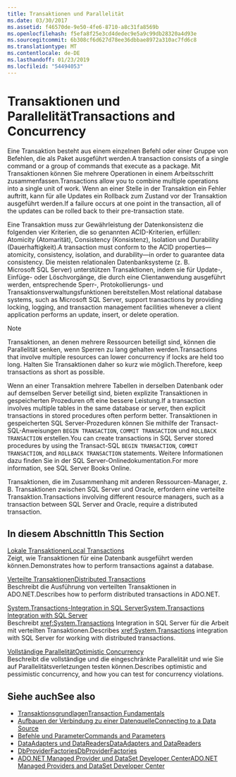 ```yaml
---
title: Transaktionen und Parallelität
ms.date: 03/30/2017
ms.assetid: f46570de-9e50-4fe6-8710-a8c31fa8569b
ms.openlocfilehash: f5efa8f25e3cd4dedec9e5a9c99db28320a4d93e
ms.sourcegitcommit: 6b308cf6d627d78ee36dbbae8972a310ac7fd6c8
ms.translationtype: MT
ms.contentlocale: de-DE
ms.lasthandoff: 01/23/2019
ms.locfileid: "54494053"
---
```

# <a name="transactions-and-concurrency"></a><span data-ttu-id="b8f4d-102">Transaktionen und Parallelität</span><span class="sxs-lookup"><span data-stu-id="b8f4d-102">Transactions and Concurrency</span></span>
<span data-ttu-id="b8f4d-103">Eine Transaktion besteht aus einem einzelnen Befehl oder einer Gruppe von Befehlen, die als Paket ausgeführt werden.</span><span class="sxs-lookup"><span data-stu-id="b8f4d-103">A transaction consists of a single command or a group of commands that execute as a package.</span></span> <span data-ttu-id="b8f4d-104">Mit Transaktionen können Sie mehrere Operationen in einem Arbeitsschritt zusammenfassen.</span><span class="sxs-lookup"><span data-stu-id="b8f4d-104">Transactions allow you to combine multiple operations into a single unit of work.</span></span> <span data-ttu-id="b8f4d-105">Wenn an einer Stelle in der Transaktion ein Fehler auftritt, kann für alle Updates ein Rollback zum Zustand vor der Transaktion ausgeführt werden.</span><span class="sxs-lookup"><span data-stu-id="b8f4d-105">If a failure occurs at one point in the transaction, all of the updates can be rolled back to their pre-transaction state.</span></span>  
  
 <span data-ttu-id="b8f4d-106">Eine Transaktion muss zur Gewährleistung der Datenkonsistenz die folgenden vier Kriterien, die so genannten ACID-Kriterien, erfüllen: <legacyItalic>Atomicity</legacyItalic> (Atomarität), <legacyItalic>Consistency</legacyItalic> (Konsistenz), <legacyItalic>Isolation</legacyItalic> und <legacyItalic>Durability</legacyItalic> (Dauerhaftigkeit).</span><span class="sxs-lookup"><span data-stu-id="b8f4d-106">A transaction must conform to the ACID properties—atomicity, consistency, isolation, and durability—in order to guarantee data consistency.</span></span> <span data-ttu-id="b8f4d-107">Die meisten relationalen Datenbanksysteme (z. B. Microsoft SQL Server) unterstützen Transaktionen, indem sie für Update-, Einfüge- oder Löschvorgänge, die durch eine Clientanwendung ausgeführt werden, entsprechende Sperr-, Protokollierungs- und Transaktionsverwaltungsfunktionen bereitstellen.</span><span class="sxs-lookup"><span data-stu-id="b8f4d-107">Most relational database systems, such as Microsoft SQL Server, support transactions by providing locking, logging, and transaction management facilities whenever a client application performs an update, insert, or delete operation.</span></span>  
  
> [!NOTE]
>  <span data-ttu-id="b8f4d-108">Transaktionen, an denen mehrere Ressourcen beteiligt sind, können die Parallelität senken, wenn Sperren zu lang gehalten werden.</span><span class="sxs-lookup"><span data-stu-id="b8f4d-108">Transactions that involve multiple resources can lower concurrency if locks are held too long.</span></span> <span data-ttu-id="b8f4d-109">Halten Sie Transaktionen daher so kurz wie möglich.</span><span class="sxs-lookup"><span data-stu-id="b8f4d-109">Therefore, keep transactions as short as possible.</span></span>  
  
 <span data-ttu-id="b8f4d-110">Wenn an einer Transaktion mehrere Tabellen in derselben Datenbank oder auf demselben Server beteiligt sind, bieten explizite Transaktionen in gespeicherten Prozeduren oft eine bessere Leistung.</span><span class="sxs-lookup"><span data-stu-id="b8f4d-110">If a transaction involves multiple tables in the same database or server, then explicit transactions in stored procedures often perform better.</span></span> <span data-ttu-id="b8f4d-111">Transaktionen in gespeicherten SQL Server-Prozeduren können Sie mithilfe der Transact-SQL-Anweisungen `BEGIN TRANSACTION`, `COMMIT TRANSACTION` und `ROLLBACK TRANSACTION` erstellen.</span><span class="sxs-lookup"><span data-stu-id="b8f4d-111">You can create transactions in SQL Server stored procedures by using the Transact-SQL `BEGIN TRANSACTION`, `COMMIT TRANSACTION`, and `ROLLBACK TRANSACTION` statements.</span></span> <span data-ttu-id="b8f4d-112">Weitere Informationen dazu finden Sie in der SQL Server-Onlinedokumentation.</span><span class="sxs-lookup"><span data-stu-id="b8f4d-112">For more information, see SQL Server Books Online.</span></span>  
  
 <span data-ttu-id="b8f4d-113">Transaktionen, die im Zusammenhang mit anderen Ressourcen-Manager, z. B. Transaktionen zwischen SQL Server und Oracle, erfordern eine verteilte Transaktion.</span><span class="sxs-lookup"><span data-stu-id="b8f4d-113">Transactions involving different resource managers, such as a transaction between SQL Server and Oracle, require a distributed transaction.</span></span>  
  
## <a name="in-this-section"></a><span data-ttu-id="b8f4d-114">In diesem Abschnitt</span><span class="sxs-lookup"><span data-stu-id="b8f4d-114">In This Section</span></span>  
 [<span data-ttu-id="b8f4d-115">Lokale Transaktionen</span><span class="sxs-lookup"><span data-stu-id="b8f4d-115">Local Transactions</span></span>](../../../../docs/framework/data/adonet/local-transactions.md)  
 <span data-ttu-id="b8f4d-116">Zeigt, wie Transaktionen für eine Datenbank ausgeführt werden können.</span><span class="sxs-lookup"><span data-stu-id="b8f4d-116">Demonstrates how to perform transactions against a database.</span></span>  
  
 [<span data-ttu-id="b8f4d-117">Verteilte Transaktionen</span><span class="sxs-lookup"><span data-stu-id="b8f4d-117">Distributed Transactions</span></span>](../../../../docs/framework/data/adonet/distributed-transactions.md)  
 <span data-ttu-id="b8f4d-118">Beschreibt die Ausführung von verteilten Transaktionen in ADO.NET.</span><span class="sxs-lookup"><span data-stu-id="b8f4d-118">Describes how to perform distributed transactions in ADO.NET.</span></span>  
  
 [<span data-ttu-id="b8f4d-119">System.Transactions-Integration in SQL Server</span><span class="sxs-lookup"><span data-stu-id="b8f4d-119">System.Transactions Integration with SQL Server</span></span>](../../../../docs/framework/data/adonet/system-transactions-integration-with-sql-server.md)  
 <span data-ttu-id="b8f4d-120">Beschreibt <xref:System.Transactions> Integration in SQL Server für die Arbeit mit verteilten Transaktionen.</span><span class="sxs-lookup"><span data-stu-id="b8f4d-120">Describes <xref:System.Transactions> integration with SQL Server for working with distributed transactions.</span></span>  
  
 [<span data-ttu-id="b8f4d-121">Vollständige Parallelität</span><span class="sxs-lookup"><span data-stu-id="b8f4d-121">Optimistic Concurrency</span></span>](../../../../docs/framework/data/adonet/optimistic-concurrency.md)  
 <span data-ttu-id="b8f4d-122">Beschreibt die vollständige und die eingeschränkte Parallelität und wie Sie auf Parallelitätsverletzungen testen können.</span><span class="sxs-lookup"><span data-stu-id="b8f4d-122">Describes optimistic and pessimistic concurrency, and how you can test for concurrency violations.</span></span>  
  
## <a name="see-also"></a><span data-ttu-id="b8f4d-123">Siehe auch</span><span class="sxs-lookup"><span data-stu-id="b8f4d-123">See also</span></span>
- [<span data-ttu-id="b8f4d-124">Transaktionsgrundlagen</span><span class="sxs-lookup"><span data-stu-id="b8f4d-124">Transaction Fundamentals</span></span>](../../../../docs/framework/data/transactions/transaction-fundamentals.md)
- [<span data-ttu-id="b8f4d-125">Aufbauen der Verbindung zu einer Datenquelle</span><span class="sxs-lookup"><span data-stu-id="b8f4d-125">Connecting to a Data Source</span></span>](../../../../docs/framework/data/adonet/connecting-to-a-data-source.md)
- [<span data-ttu-id="b8f4d-126">Befehle und Parameter</span><span class="sxs-lookup"><span data-stu-id="b8f4d-126">Commands and Parameters</span></span>](../../../../docs/framework/data/adonet/commands-and-parameters.md)
- [<span data-ttu-id="b8f4d-127">DataAdapters und DataReaders</span><span class="sxs-lookup"><span data-stu-id="b8f4d-127">DataAdapters and DataReaders</span></span>](../../../../docs/framework/data/adonet/dataadapters-and-datareaders.md)
- [<span data-ttu-id="b8f4d-128">DbProviderFactories</span><span class="sxs-lookup"><span data-stu-id="b8f4d-128">DbProviderFactories</span></span>](../../../../docs/framework/data/adonet/dbproviderfactories.md)
- [<span data-ttu-id="b8f4d-129">ADO.NET Managed Provider und DataSet Developer Center</span><span class="sxs-lookup"><span data-stu-id="b8f4d-129">ADO.NET Managed Providers and DataSet Developer Center</span></span>](https://go.microsoft.com/fwlink/?LinkId=217917)
